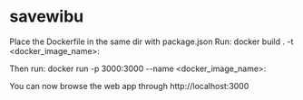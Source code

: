 # savewibu
Place the Dockerfile in the same dir with package.json
Run:
docker build . -t <docker_image_name>:<tag-name>

Then run:
docker run -p 3000:3000 --name <docker-container-name> <docker_image_name>:<tag-name>

You can now browse the web app through http://localhost:3000
